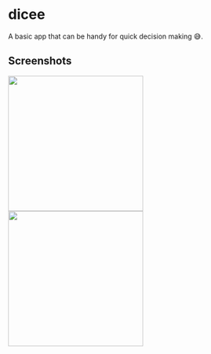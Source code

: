 # dicee

A basic app that can be handy for quick decision making 😅.

## Screenshots
<img src = "(https://user-images.githubusercontent.com/55586537/118399217-c3f76300-b679-11eb-9dd5-d4e87f2edc72.png" width = "275">          <img src = "https://user-images.githubusercontent.com/55586537/118399233-d2457f00-b679-11eb-91dd-4b625495be18.png" width = "275">
